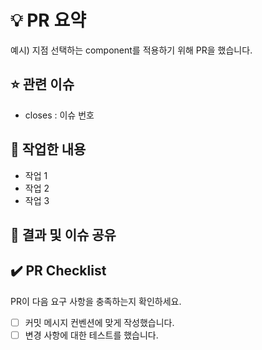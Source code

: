 # 💡 PR 요약
예시) 지점 선택하는 component를 적용하기 위해 PR을 했습니다. 

## ⭐️ 관련 이슈
- closes : 이슈 번호

## 📍 작업한 내용
- 작업 1
- 작업 2
- 작업 3

## 🔎 결과 및 이슈 공유


## ✔️ PR Checklist
PR이 다음 요구 사항을 충족하는지 확인하세요.

- [ ] 커밋 메시지 컨벤션에 맞게 작성했습니다.
- [ ] 변경 사항에 대한 테스트를 했습니다. 
